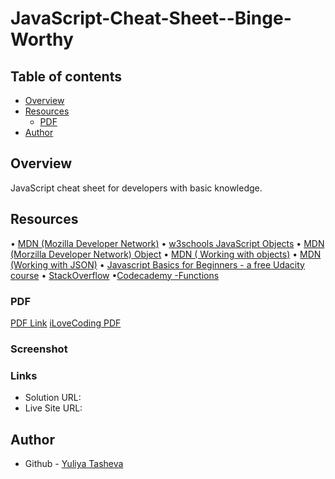 # JavaScript-Cheat-Sheet--Binge-Worthy

## Table of contents

- [Overview](#overview)
- [Resources](#resources)
  - [PDF](#PDF)
- [Author](#author)

## Overview

JavaScript cheat sheet for developers with basic knowledge.

## Resources

•	[MDN (Mozilla Developer Network)](https://developer.mozilla.org/en-US/search?q=)
•	[w3schools JavaScript Objects](https://www.w3schools.com/js/js_objects.asp)
•	[MDN (Morzilla Developer Network) Object](https://developer.mozilla.org/en-US/docs/Web/JavaScript/Reference/Global_Objects/Object)
•	[MDN ( Working with objects)](https://developer.mozilla.org/en-US/docs/Web/JavaScript/Guide/Working_with_objects)
•	[MDN (Working with JSON)](https://developer.mozilla.org/en-US/docs/Learn/JavaScript/Objects/JSON)
•	[Javascript Basics for Beginners - a free Udacity course](https://www.udacity.com/course/javascript-basics--ud804)
•	[StackOverflow](https://stackoverflow.com/questions/tagged/javascript)
•[Codecademy -Functions](https://www.codecademy.com/learn/introduction-to-javascript/modules/learn-javascript-functions/cheatsheet)

### PDF

[ PDF Link](https://app.box.com/s/050nil39vqzulb0ksq1u9nomosvmrdz7)
[iLoveCoding PDF](https://app.box.com/s/o174hc1gg0jfv9vmh1imu8965z5ufzur)
  
### Screenshot


### Links

- Solution URL: 
- Live Site URL:

## Author

- Github - [Yuliya Tasheva](https://github.com/YTasheva)
